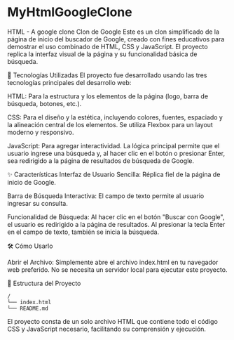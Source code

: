 # MyHtmlGoogleClone
HTML - A google clone 
Clon de Google
Este es un clon simplificado de la página de inicio del buscador de Google, creado con fines educativos para demostrar el uso combinado de HTML, CSS y JavaScript. El proyecto replica la interfaz visual de la página y su funcionalidad básica de búsqueda.

🚀 Tecnologías Utilizadas
El proyecto fue desarrollado usando las tres tecnologías principales del desarrollo web:

HTML: Para la estructura y los elementos de la página (logo, barra de búsqueda, botones, etc.).

CSS: Para el diseño y la estética, incluyendo colores, fuentes, espaciado y la alineación central de los elementos. Se utiliza Flexbox para un layout moderno y responsivo.

JavaScript: Para agregar interactividad. La lógica principal permite que el usuario ingrese una búsqueda y, al hacer clic en el botón o presionar Enter, sea redirigido a la página de resultados de búsqueda de Google.

✨ Características
Interfaz de Usuario Sencilla: Réplica fiel de la página de inicio de Google.

Barra de Búsqueda Interactiva: El campo de texto permite al usuario ingresar su consulta.

Funcionalidad de Búsqueda:
Al hacer clic en el botón "Buscar con Google", el usuario es redirigido a la página de resultados.
Al presionar la tecla Enter en el campo de texto, también se inicia la búsqueda.


🛠️ Cómo Usarlo

Abrir el Archivo:
Simplemente abre el archivo index.html en tu navegador web preferido. No se necesita un servidor local para ejecutar este proyecto.



📄 Estructura del Proyecto
```
/
└── index.html
└── README.md
```
El proyecto consta de un solo archivo HTML que contiene todo el código CSS y JavaScript necesario, facilitando su comprensión y ejecución.




